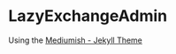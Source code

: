 # LazyExchangeAdmin

Using the [Mediumish - Jekyll Theme](https://github.com/wowthemesnet/mediumish-theme-jekyll)
